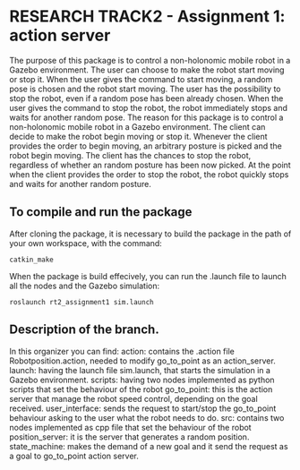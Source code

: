 # RESEARCH TRACK2 - Assignment 1: action server
The purpose of this package is to control a non-holonomic mobile robot in a Gazebo environment. The user can choose to make the robot start moving or stop it. When the user gives the command to start moving, a random pose is chosen and the robot start moving. The user has the possibility to stop the robot, even if a random pose has been already chosen. When the user gives the command to stop the robot, the robot immediately stops and waits for another random pose.
The reason for this package is to control a non-holonomic mobile robot in a Gazebo environment. The client can decide to make the robot begin moving or stop it. Whenever the client provides the order to begin moving, an arbitrary posture is picked and the robot begin moving. The client has the chances to stop the robot, regardless of whether an random posture has been now picked. At the point when the client provides the order to stop the robot, the robot quickly stops and waits for another random posture.


## To compile and run the package
After cloning the package, it is necessary to build the package in the path of your own workspace, with the command:
```
catkin_make
```
When the package is build effecively, you can run the .launch file to launch all the nodes and the Gazebo simulation:
```
roslaunch rt2_assignment1 sim.launch
```
## Description of the branch. 
In this organizer you can find:
action: contains the .action file Robotposition.action, needed to modify go_to_point as an action_server.
launch: having the launch file sim.launch, that starts the simulation in a Gazebo environment.
scripts: having two nodes implemented as python scripts that set the behaviour of the robot 
go_to_point: this is the action server that manage the robot speed control, depending on the goal received.
user_interface: sends the request to start/stop the go_to_point behaviour asking to the user what the robot needs to do. 
src: contains two nodes implemented as cpp file that set the behaviour of the robot
position_server: it is the server that generates a random position.
state_machine: makes the demand of a new goal and it send the request as a goal to go_to_point action server. 

